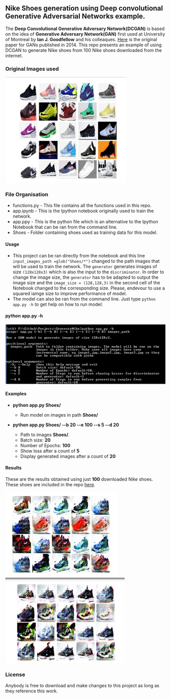 
##  Nike Shoes generation using Deep convolutional Generative Adversarial Networks example.

The **Deep Convolutional Generative Adversary Network(DCGAN)** is based on the idea of  **Generative Adversary Network(GAN)** first used at University of Montreal by  **Ian J. Goodfellow** and his colleaques. [Here](https://arxiv.org/abs/1406.2661) is the original paper for GANs published in 2014. This repo presents an example of using DCGAN to generate Nike shoes from 100 Nike shoes downloaded from the internet.

### Original Images used
![Example of Images Used](Capture.JPG)

### File Organisation
- functions.py - This file contains all the functions used in this repo.
- app.ipynb - This is the Ipython notebook originally used to train the network.
- app.ppy - This is the python file which is  an alternative to the Ipython Notebook that can be ran from the command line.
- Shoes - Folder containing shoes used as training data for this model.

#### Usage
- This project can be ran directly from the notebook and this line `input_images_path =glob("Shoes/*")` changed to the path images that will be used to train the network. The `generator` generates images of size `(128x128x3)` which is also the input to the  `discriminator`. In order to change the image size, the `generator` has to be adapted to output the image size and the `image_size = (128,128,3)` in the second cell of the Notebook changed to the corresponding size. Please, endevour to use a squared iamge size to improve performance of model.
- The model can also be ran from the command line. Just type `python app.py -h` to get help on how to run model:
#### python app.py -h
![Example of Images Used](help.JPG)

#### Examples
- **python app.py Shoes/** 
  - Run model on images in path **Shoes/**
 
- **python app.py Shoes/ --b 20 --e 100 --s 5 --d 20** 
  - Path to images **Shoes/**.
  - Batch size: **20**
  - Number of Epochs: **100**
  - Show loss after a count of **5**
  - Display generated images after a count of **20**

 
 #### Results
 These are the results obtained using just **100** downloaded Nike shoes. These shoes are included in the repo [here](./Shoes/).
 
![Results1](results1.JPG)
![Results2](result2.JPG)





### License
Anybody is free to download and make changes to this project as long as they reference this work.



